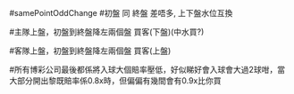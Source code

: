 #samePointOddChange
#初盤 同 終盤 差唔多, 上下盤水位互換

#主隊上盤，初盤到終盤降左兩個盤 買客(下盤)(中水買?)

#客隊上盤，初盤到終盤降左兩個盤 買客(上盤)

#所有博彩公司最後都係將入球大個賠率壓低，好似睇好會入球會大過2球咁，當大部分開出黎既賠率係0.8x時，但偏偏有幾間會有0.9x比你買